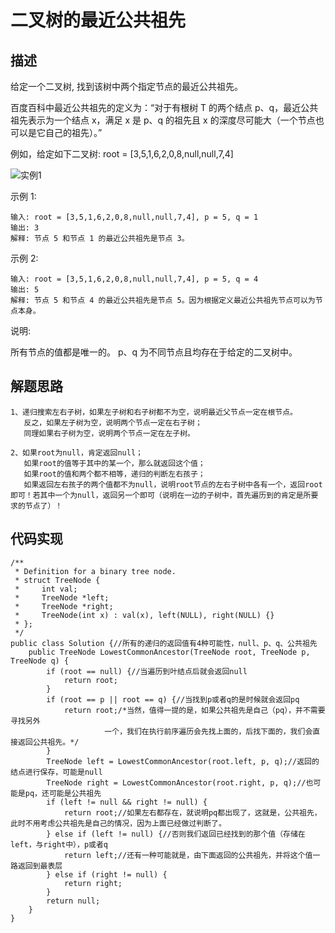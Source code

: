 # 二叉树的最近公共祖先
## 描述
给定一个二叉树, 找到该树中两个指定节点的最近公共祖先。

百度百科中最近公共祖先的定义为：“对于有根树 T 的两个结点 p、q，最近公共祖先表示为一个结点 x，满足 x 是 p、q 的祖先且 x 的深度尽可能大（一个节点也可以是它自己的祖先）。”

例如，给定如下二叉树:  root = [3,5,1,6,2,0,8,null,null,7,4]

![实例1](https://assets.leetcode-cn.com/aliyun-lc-upload/uploads/2018/12/15/binarytree.png)

 

示例 1:

    输入: root = [3,5,1,6,2,0,8,null,null,7,4], p = 5, q = 1
    输出: 3
    解释: 节点 5 和节点 1 的最近公共祖先是节点 3。
示例 2:

    输入: root = [3,5,1,6,2,0,8,null,null,7,4], p = 5, q = 4
    输出: 5
    解释: 节点 5 和节点 4 的最近公共祖先是节点 5。因为根据定义最近公共祖先节点可以为节点本身。
     

说明:

所有节点的值都是唯一的。
p、q 为不同节点且均存在于给定的二叉树中。

## 解题思路
    1、递归搜索左右子树，如果左子树和右子树都不为空，说明最近父节点一定在根节点。
       反之，如果左子树为空，说明两个节点一定在右子树；
       同理如果右子树为空，说明两个节点一定在左子树。
    
    2、如果root为null，肯定返回null； 
       如果root的值等于其中的某一个，那么就返回这个值； 
       如果root的值和两个都不相等，递归的判断左右孩子； 
       如果返回左右孩子的两个值都不为null，说明root节点的左右子树中各有一个，返回root即可！若其中一个为null，返回另一个即可（说明在一边的子树中，首先遍历到的肯定是所要求的节点了）！
          
## 代码实现
    /**
     * Definition for a binary tree node.
     * struct TreeNode {
     *     int val;
     *     TreeNode *left;
     *     TreeNode *right;
     *     TreeNode(int x) : val(x), left(NULL), right(NULL) {}
     * };
     */
    public class Solution {//所有的递归的返回值有4种可能性，null、p、q、公共祖先
        public TreeNode LowestCommonAncestor(TreeNode root, TreeNode p, TreeNode q) {
            if (root == null) {//当遍历到叶结点后就会返回null
                return root;
            }
            if (root == p || root == q) {//当找到p或者q的是时候就会返回pq
                return root;/*当然，值得一提的是，如果公共祖先是自己（pq），并不需要寻找另外
                         一个，我们在执行前序遍历会先找上面的，后找下面的，我们会直接返回公共祖先。*/
            }
            TreeNode left = LowestCommonAncestor(root.left, p, q);//返回的结点进行保存，可能是null
            TreeNode right = LowestCommonAncestor(root.right, p, q);//也可能是pq，还可能是公共祖先
            if (left != null && right != null) {
                return root;//如果左右都存在，就说明pq都出现了，这就是，公共祖先，此时不用考虑公共祖先是自己的情况，因为上面已经做过判断了。
            } else if (left != null) {//否则我们返回已经找到的那个值（存储在left，与right中），p或者q
                return left;//还有一种可能就是，由下面返回的公共祖先，并将这个值一路返回到最表层
            } else if (right != null) {
                return right;
            }
            return null;
        }
    }